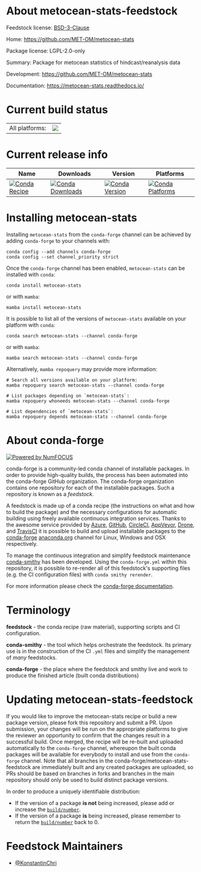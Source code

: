 About metocean-stats-feedstock
==============================

Feedstock license: [BSD-3-Clause](https://github.com/conda-forge/metocean-stats-feedstock/blob/main/LICENSE.txt)

Home: https://github.com/MET-OM/metocean-stats

Package license: LGPL-2.0-only

Summary: Package for metocean statistics of hindcast/reanalysis data

Development: https://github.com/MET-OM/metocean-stats

Documentation: https://metocean-stats.readthedocs.io/

Current build status
====================


<table><tr><td>All platforms:</td>
    <td>
      <a href="https://dev.azure.com/conda-forge/feedstock-builds/_build/latest?definitionId=20396&branchName=main">
        <img src="https://dev.azure.com/conda-forge/feedstock-builds/_apis/build/status/metocean-stats-feedstock?branchName=main">
      </a>
    </td>
  </tr>
</table>

Current release info
====================

| Name | Downloads | Version | Platforms |
| --- | --- | --- | --- |
| [![Conda Recipe](https://img.shields.io/badge/recipe-metocean--stats-green.svg)](https://anaconda.org/conda-forge/metocean-stats) | [![Conda Downloads](https://img.shields.io/conda/dn/conda-forge/metocean-stats.svg)](https://anaconda.org/conda-forge/metocean-stats) | [![Conda Version](https://img.shields.io/conda/vn/conda-forge/metocean-stats.svg)](https://anaconda.org/conda-forge/metocean-stats) | [![Conda Platforms](https://img.shields.io/conda/pn/conda-forge/metocean-stats.svg)](https://anaconda.org/conda-forge/metocean-stats) |

Installing metocean-stats
=========================

Installing `metocean-stats` from the `conda-forge` channel can be achieved by adding `conda-forge` to your channels with:

```
conda config --add channels conda-forge
conda config --set channel_priority strict
```

Once the `conda-forge` channel has been enabled, `metocean-stats` can be installed with `conda`:

```
conda install metocean-stats
```

or with `mamba`:

```
mamba install metocean-stats
```

It is possible to list all of the versions of `metocean-stats` available on your platform with `conda`:

```
conda search metocean-stats --channel conda-forge
```

or with `mamba`:

```
mamba search metocean-stats --channel conda-forge
```

Alternatively, `mamba repoquery` may provide more information:

```
# Search all versions available on your platform:
mamba repoquery search metocean-stats --channel conda-forge

# List packages depending on `metocean-stats`:
mamba repoquery whoneeds metocean-stats --channel conda-forge

# List dependencies of `metocean-stats`:
mamba repoquery depends metocean-stats --channel conda-forge
```


About conda-forge
=================

[![Powered by
NumFOCUS](https://img.shields.io/badge/powered%20by-NumFOCUS-orange.svg?style=flat&colorA=E1523D&colorB=007D8A)](https://numfocus.org)

conda-forge is a community-led conda channel of installable packages.
In order to provide high-quality builds, the process has been automated into the
conda-forge GitHub organization. The conda-forge organization contains one repository
for each of the installable packages. Such a repository is known as a *feedstock*.

A feedstock is made up of a conda recipe (the instructions on what and how to build
the package) and the necessary configurations for automatic building using freely
available continuous integration services. Thanks to the awesome service provided by
[Azure](https://azure.microsoft.com/en-us/services/devops/), [GitHub](https://github.com/),
[CircleCI](https://circleci.com/), [AppVeyor](https://www.appveyor.com/),
[Drone](https://cloud.drone.io/welcome), and [TravisCI](https://travis-ci.com/)
it is possible to build and upload installable packages to the
[conda-forge](https://anaconda.org/conda-forge) [anaconda.org](https://anaconda.org/)
channel for Linux, Windows and OSX respectively.

To manage the continuous integration and simplify feedstock maintenance
[conda-smithy](https://github.com/conda-forge/conda-smithy) has been developed.
Using the ``conda-forge.yml`` within this repository, it is possible to re-render all of
this feedstock's supporting files (e.g. the CI configuration files) with ``conda smithy rerender``.

For more information please check the [conda-forge documentation](https://conda-forge.org/docs/).

Terminology
===========

**feedstock** - the conda recipe (raw material), supporting scripts and CI configuration.

**conda-smithy** - the tool which helps orchestrate the feedstock.
                   Its primary use is in the construction of the CI ``.yml`` files
                   and simplify the management of *many* feedstocks.

**conda-forge** - the place where the feedstock and smithy live and work to
                  produce the finished article (built conda distributions)


Updating metocean-stats-feedstock
=================================

If you would like to improve the metocean-stats recipe or build a new
package version, please fork this repository and submit a PR. Upon submission,
your changes will be run on the appropriate platforms to give the reviewer an
opportunity to confirm that the changes result in a successful build. Once
merged, the recipe will be re-built and uploaded automatically to the
`conda-forge` channel, whereupon the built conda packages will be available for
everybody to install and use from the `conda-forge` channel.
Note that all branches in the conda-forge/metocean-stats-feedstock are
immediately built and any created packages are uploaded, so PRs should be based
on branches in forks and branches in the main repository should only be used to
build distinct package versions.

In order to produce a uniquely identifiable distribution:
 * If the version of a package **is not** being increased, please add or increase
   the [``build/number``](https://docs.conda.io/projects/conda-build/en/latest/resources/define-metadata.html#build-number-and-string).
 * If the version of a package **is** being increased, please remember to return
   the [``build/number``](https://docs.conda.io/projects/conda-build/en/latest/resources/define-metadata.html#build-number-and-string)
   back to 0.

Feedstock Maintainers
=====================

* [@KonstantinChri](https://github.com/KonstantinChri/)

